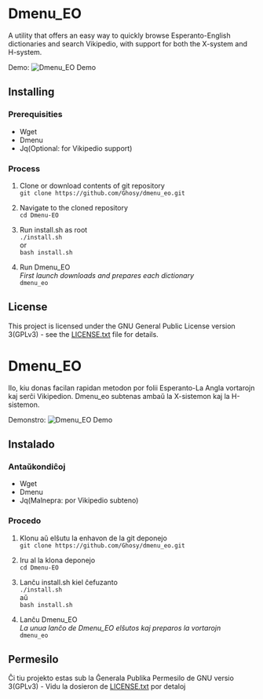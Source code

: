 # Dmenu_EO
A utility that offers an easy way to quickly browse Esperanto-English dictionaries and search Vikipedio, with support for both the X-system and H-system.

Demo:
![Dmenu_EO Demo](https://cloud.githubusercontent.com/assets/2915820/24157591/2c037cc8-0e30-11e7-8438-11ae21051f94.gif)

## Installing

### Prerequisities
* Wget
* Dmenu
* Jq(Optional: for Vikipedio support)

### Process
1. Clone or download contents of git repository  
`git clone https://github.com/Ghosy/dmenu_eo.git`

2. Navigate to the cloned repository  
`cd Dmenu-EO`

3. Run install.sh as root  
`./install.sh`  
or  
`bash install.sh`

4. Run Dmenu_EO  
*First launch downloads and prepares each dictionary*  
`dmenu_eo`

## License
This project is licensed under the GNU General Public License version 3(GPLv3) - see the [LICENSE.txt](LICENSE.txt) file for details.


# Dmenu_EO
Ilo, kiu donas facilan rapidan metodon por folii Esperanto-La Angla vortarojn kaj serĉi Vikipedion. Dmenu_eo subtenas ambaŭ la X-sistemon kaj la H-sistemon.

Demonstro:
![Dmenu_EO Demo](https://cloud.githubusercontent.com/assets/2915820/24157591/2c037cc8-0e30-11e7-8438-11ae21051f94.gif)

## Instalado

### Antaŭkondiĉoj
* Wget
* Dmenu
* Jq(Malnepra: por Vikipedio subteno)

### Procedo
1. Klonu aŭ elŝutu la enhavon de la git deponejo  
`git clone https://github.com/Ghosy/dmenu_eo.git`

2. Iru al la klona deponejo  
`cd Dmenu-EO`

3. Lanĉu install.sh kiel ĉefuzanto  
`./install.sh`  
aŭ  
`bash install.sh`

4. Lanĉu Dmenu_EO  
*La unua lanĉo de Dmenu_EO elŝutos kaj preparos la vortarojn*  
`dmenu_eo`

## Permesilo
Ĉi tiu projekto estas sub la Ĝenerala Publika Permesilo de GNU versio 3(GPLv3) - Vidu la dosieron de [LICENSE.txt](LICENSE.txt) por detaloj
